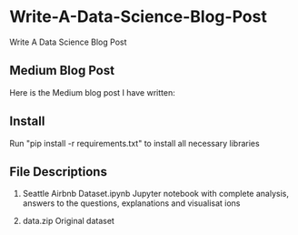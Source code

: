 # Write-A-Data-Science-Blog-Post
Write A Data Science Blog Post

## Medium Blog Post
Here is the Medium blog post I have written: 

## Install
Run "pip install -r requirements.txt" to install all necessary libraries

## File Descriptions
1. Seattle Airbnb Dataset.ipynb
Jupyter notebook with complete analysis, answers to the questions, explanations and visualisat
ions

2. data.zip
Original dataset